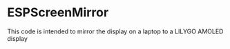 # ESPScreenMirror
This code is intended to mirror the display on a laptop to a LILYGO AMOLED display
